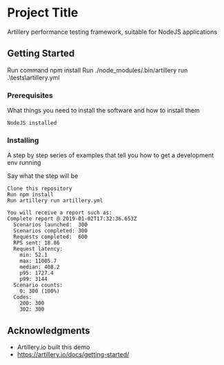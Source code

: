 # Project Title

Artillery performance testing framework, suitable for NodeJS applications

## Getting Started

Run command npm install
Run ./node_modules/.bin/artillery run .\tests\artillery.yml

### Prerequisites

What things you need to install the software and how to install them

```
NodeJS installed
```

### Installing

A step by step series of examples that tell you how to get a development env running

Say what the step will be

```
Clone this repository
Run npm install
Run artillery run artillery.yml
```

```
You will receive a report such as:
Complete report @ 2019-01-02T17:32:36.653Z
  Scenarios launched:  300
  Scenarios completed: 300
  Requests completed:  600
  RPS sent: 18.86
  Request latency:
    min: 52.1
    max: 11005.7
    median: 408.2
    p95: 1727.4
    p99: 3144
  Scenario counts:
    0: 300 (100%)
  Codes:
    200: 300
    302: 300
```


## Acknowledgments

* Artillery.io built this demo
* https://artillery.io/docs/getting-started/
